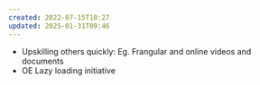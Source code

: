 ```yaml
---
created: 2022-07-15T10:27
updated: 2025-01-31T09:46
---
```

- Upskilling others quickly: Eg. Frangular and online videos and documents
- OE Lazy loading initiative

